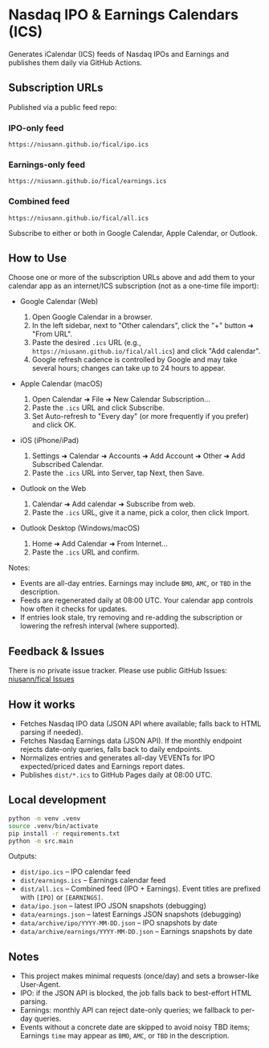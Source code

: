 # Nasdaq IPO & Earnings Calendars (ICS)

Generates iCalendar (ICS) feeds of Nasdaq IPOs and Earnings and publishes them daily via GitHub Actions.

## Subscription URLs

Published via a public feed repo:

### IPO-only feed
```
https://niusann.github.io/fical/ipo.ics      
```
### Earnings-only feed
```
https://niusann.github.io/fical/earnings.ics  
```
### Combined feed
```
https://niusann.github.io/fical/all.ics       
```

Subscribe to either or both in Google Calendar, Apple Calendar, or Outlook.

## How to Use

Choose one or more of the subscription URLs above and add them to your calendar app as an internet/ICS subscription (not as a one-time file import):

- Google Calendar (Web)
  1. Open Google Calendar in a browser.
  2. In the left sidebar, next to "Other calendars", click the "+" button ➜ "From URL".
  3. Paste the desired `.ics` URL (e.g., `https://niusann.github.io/fical/all.ics`) and click "Add calendar".
  4. Google refresh cadence is controlled by Google and may take several hours; changes can take up to 24 hours to appear.

- Apple Calendar (macOS)
  1. Open Calendar ➜ File ➜ New Calendar Subscription…
  2. Paste the `.ics` URL and click Subscribe.
  3. Set Auto-refresh to "Every day" (or more frequently if you prefer) and click OK.

- iOS (iPhone/iPad)
  1. Settings ➜ Calendar ➜ Accounts ➜ Add Account ➜ Other ➜ Add Subscribed Calendar.
  2. Paste the `.ics` URL into Server, tap Next, then Save.

- Outlook on the Web
  1. Calendar ➜ Add calendar ➜ Subscribe from web.
  2. Paste the `.ics` URL, give it a name, pick a color, then click Import.

- Outlook Desktop (Windows/macOS)
  1. Home ➜ Add Calendar ➜ From Internet…
  2. Paste the `.ics` URL and confirm.

Notes:
- Events are all-day entries. Earnings may include `BMO`, `AMC`, or `TBD` in the description.
- Feeds are regenerated daily at 08:00 UTC. Your calendar app controls how often it checks for updates.
- If entries look stale, try removing and re-adding the subscription or lowering the refresh interval (where supported).

## Feedback & Issues

There is no private issue tracker. Please use public GitHub Issues: [niusann/fical Issues](https://github.com/niusann/fical/issues)

## How it works

- Fetches Nasdaq IPO data (JSON API where available; falls back to HTML parsing if needed).
- Fetches Nasdaq Earnings data (JSON API). If the monthly endpoint rejects date-only queries, falls back to daily endpoints.
- Normalizes entries and generates all-day VEVENTs for IPO expected/priced dates and Earnings report dates.
- Publishes `dist/*.ics` to GitHub Pages daily at 08:00 UTC.

## Local development

```bash
python -m venv .venv
source .venv/bin/activate
pip install -r requirements.txt
python -m src.main
```

Outputs:
- `dist/ipo.ics` – IPO calendar feed
- `dist/earnings.ics` – Earnings calendar feed
- `dist/all.ics` – Combined feed (IPO + Earnings). Event titles are prefixed with `[IPO]` or `[EARNINGS]`.
- `data/ipo.json` – latest IPO JSON snapshots (debugging)
- `data/earnings.json` – latest Earnings JSON snapshots (debugging)
- `data/archive/ipo/YYYY-MM-DD.json` – IPO snapshots by date
- `data/archive/earnings/YYYY-MM-DD.json` – Earnings snapshots by date

## Notes
- This project makes minimal requests (once/day) and sets a browser-like User-Agent.
- IPO: if the JSON API is blocked, the job falls back to best-effort HTML parsing.
- Earnings: monthly API can reject date-only queries; we fallback to per-day queries.
- Events without a concrete date are skipped to avoid noisy TBD items; Earnings `time` may appear as `BMO`, `AMC`, or `TBD` in the description.
